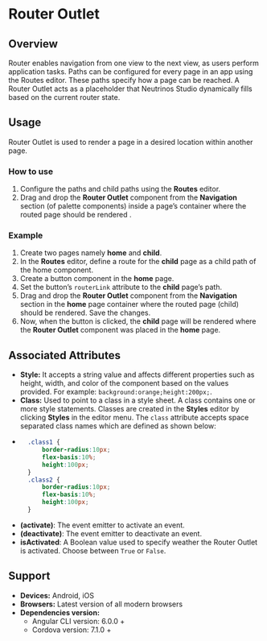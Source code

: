 # Router Outlet

## Overview

Router enables navigation from one view to the next view, as users perform application tasks. Paths can be configured for every page in an app using the Routes editor. These paths specify how a page can be reached.  A Router Outlet acts as a placeholder that Neutrinos Studio dynamically fills based on the current router state. 

## Usage

Router Outlet is used to render a page in a desired location within another page.

### How to use

1. Configure the paths and child paths using the **Routes** editor.
2. Drag and drop the **Router Outlet** component from the **Navigation** section \(of palette components\) inside a page’s container where the routed page should be rendered .

### Example

1. Create two pages namely **home** and **child**.
2. In the **Routes** editor, define a route for the **child** page as a child path of the home component.
3. Create a button component in the **home** page.
4. Set the button’s `routerLink` attribute to the **child** page’s path.
5. Drag and drop the **Router Outlet** component from the **Navigation** section in the **home** page container where the routed page \(child\) should be rendered. Save the changes.
6. Now, when the button is clicked, the **child** page will be rendered where the **Router Outlet** component was placed in the **home** page.

## Associated Attributes

* **Style:** It accepts a string value and affects different properties such as height, width, and color of the component based on the values provided. For example:  `background:orange;height:200px;`.
* **Class:** Used to point to a class in a style sheet. A class contains one or more style statements. Classes are created in the **Styles** editor by clicking  **Styles** in the editor menu. The `class` attribute accepts space separated class names which are defined as shown below:
* ```css
    .class1 {
        border-radius:10px;
        flex-basis:10%;
        height:100px;
    }
    .class2 {
        border-radius:10px;
        flex-basis:10%;
        height:100px;
    }
  ```
* **\(activate\)**: The event emitter to activate an event.
* **\(deactivate\)**: The event emitter to deactivate an event.
* **isActivated**: A Boolean value used to specify weather the Router Outlet is activated. Choose between `True` or `False`.

## Support

* **Devices:** Android, iOS
* **Browsers:**  Latest version of all modern browsers
* **Dependencies version:** 
  * Angular CLI version: 6.0.0 + 
  * Cordova version: 7.1.0 +

